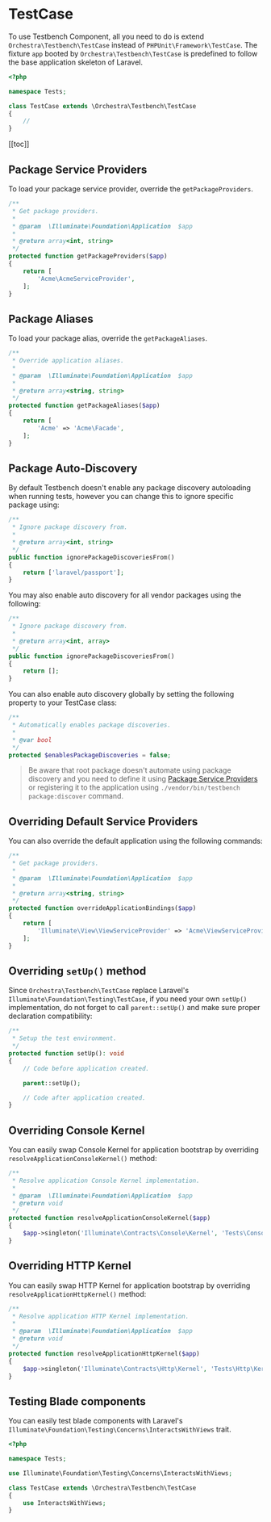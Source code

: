 # TestCase

To use Testbench Component, all you need to do is extend `Orchestra\Testbench\TestCase` instead of `PHPUnit\Framework\TestCase`. The fixture `app` booted by `Orchestra\Testbench\TestCase` is predefined to follow the base application skeleton of Laravel.

```php
<?php

namespace Tests;

class TestCase extends \Orchestra\Testbench\TestCase
{
    //
}
```

[[toc]]

## Package Service Providers

To load your package service provider, override the `getPackageProviders`.

```php
/**
 * Get package providers.
 *
 * @param  \Illuminate\Foundation\Application  $app
 *
 * @return array<int, string>
 */
protected function getPackageProviders($app)
{
    return [
        'Acme\AcmeServiceProvider',
    ];
}
```

## Package Aliases

To load your package alias, override the `getPackageAliases`.

```php
/**
 * Override application aliases.
 *
 * @param  \Illuminate\Foundation\Application  $app
 *
 * @return array<string, string>
 */
protected function getPackageAliases($app)
{
    return [
        'Acme' => 'Acme\Facade',
    ];
}
```

## Package Auto-Discovery

By default Testbench doesn't enable any package discovery autoloading when running tests, however you can change this to ignore specific package using:

```php
/**
 * Ignore package discovery from.
 *
 * @return array<int, string>
 */
public function ignorePackageDiscoveriesFrom()
{
    return ['laravel/passport'];
}
```

You may also enable auto discovery for all vendor packages using the following:

```php
/**
 * Ignore package discovery from.
 *
 * @return array<int, array>
 */
public function ignorePackageDiscoveriesFrom()
{
    return [];
}
```

You can also enable auto discovery globally by setting the following property to your TestCase class:

```php
/**
 * Automatically enables package discoveries.
 *
 * @var bool
 */
protected $enablesPackageDiscoveries = false;
```

> Be aware that root package doesn't automate using package discovery and you need to define it using [Package Service Providers](#package-service-providers) or registering it to the application using `./vendor/bin/testbench package:discover` command.

## Overriding Default Service Providers

You can also override the default application using the following commands:

```php
/**
 * Get package providers.
 *
 * @param  \Illuminate\Foundation\Application  $app
 *
 * @return array<string, string>
 */
protected function overrideApplicationBindings($app)
{
    return [
        'Illuminate\View\ViewServiceProvider' => 'Acme\ViewServiceProvider',
    ];
}
```


## Overriding `setUp()` method

Since `Orchestra\Testbench\TestCase` replace Laravel's `Illuminate\Foundation\Testing\TestCase`, if you need your own `setUp()` implementation, do not forget to call `parent::setUp()` and make sure proper declaration compatibility:

```php
/**
 * Setup the test environment.
 */
protected function setUp(): void
{
    // Code before application created.

    parent::setUp();

    // Code after application created.
}
```

## Overriding Console Kernel

You can easily swap Console Kernel for application bootstrap by overriding `resolveApplicationConsoleKernel()` method:

```php
/**
 * Resolve application Console Kernel implementation.
 *
 * @param  \Illuminate\Foundation\Application  $app
 * @return void
 */
protected function resolveApplicationConsoleKernel($app)
{
    $app->singleton('Illuminate\Contracts\Console\Kernel', 'Tests\Console\Kernel');
}
```

## Overriding HTTP Kernel

You can easily swap HTTP Kernel for application bootstrap by overriding `resolveApplicationHttpKernel()` method:

```php
/**
 * Resolve application HTTP Kernel implementation.
 *
 * @param  \Illuminate\Foundation\Application  $app
 * @return void
 */
protected function resolveApplicationHttpKernel($app)
{
    $app->singleton('Illuminate\Contracts\Http\Kernel', 'Tests\Http\Kernel');
}
```

## Testing Blade components

You can easily test blade components with Laravel's `Illuminate\Foundation\Testing\Concerns\InteractsWithViews` trait.

```php
<?php

namespace Tests;

use Illuminate\Foundation\Testing\Concerns\InteractsWithViews;

class TestCase extends \Orchestra\Testbench\TestCase
{
    use InteractsWithViews;
}
```
